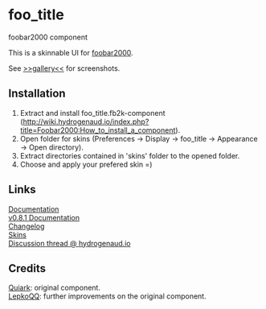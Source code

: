 # foo_title
foobar2000 component

This is a skinnable UI for [foobar2000](https://www.foobar2000.org).

See [>>gallery<<](https://github.com/TheQwertiest/foo_title/wiki/Skin-gallery) for screenshots.

## Installation
1. Extract and install foo_title.fb2k-component (http://wiki.hydrogenaud.io/index.php?title=Foobar2000:How_to_install_a_component).  
1. Open folder for skins (Preferences -> Display -> foo_title -> Appearance -> Open directory).
1. Extract directories contained in 'skins' folder to the opened folder.
1. Choose and apply your prefered skin =)

## Links
[Documentation](http://wiki.hydrogenaud.io/index.php?title=Foobar2000:0.9_Titlebar_%28foo_title%29)  
[v0.8.1 Documentation](https://quiark.github.io/foo_title)  
[Changelog](https://github.com/theqwertiest/foo_title/blob/master/CHANGELOG.md)  
[Skins](https://hydrogenaud.io/index.php/topic,46619.0.html)  
[Discussion thread @ hydrogenaud.io](http://www.hydrogenaudio.org/forums/index.php?showtopic=46595)

## Credits
[Quiark](https://github.com/Quiark): original component.  
[LepkoQQ](https://github.com/LepkoQQ): further improvements on the original component.